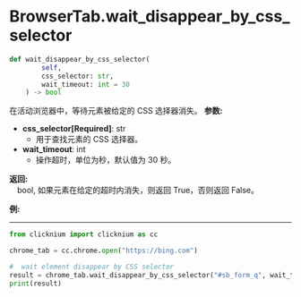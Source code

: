 
# BrowserTab.wait_disappear_by_css_selector
```python
def wait_disappear_by_css_selector(
        self,
        css_selector: str,
        wait_timeout: int = 30
    ) -> bool
```  

在活动浏览器中，等待元素被给定的 CSS 选择器消失。
**参数:**  
- **css_selector[Required]**: str     
    -  用于查找元素的 CSS 选择器。
- **wait_timeout**: int  
    - 操作超时，单位为秒，默认值为 30 秒。  

**返回:**  
    &emsp;bool, 如果元素在给定的超时内消失，则返回 True，否则返回 False。

**例:**
***
```python
from clicknium import clicknium as cc

chrome_tab = cc.chrome.open("https://bing.com")

#  wait element disappear by CSS selector
result = chrome_tab.wait_disappear_by_css_selector("#sb_form_q", wait_timeout=5)
print(result)

```